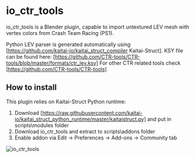 # io_ctr_tools
io_ctr_tools is a Blender plugin, capable to import untextured LEV mesh with vertex colors from Crash Team Racing (PS1).

Python LEV parser is generated automatically using [https://github.com/kaitai-io/kaitai_struct_compiler Kaitai-Struct].
KSY file can be found here: [https://github.com/CTR-tools/CTR-tools/blob/master/formats/ctr_lev.ksy]
For other CTR related tools check [https://github.com/CTR-tools/CTR-tools]

## How to install
This plugin relies on Kaitai-Struct Python runtime:
1. Download [https://raw.githubusercontent.com/kaitai-io/kaitai_struct_python_runtime/master/kaitaistruct.py] and put in scripts\modules folder
2. Download io_ctr_tools and extract to scripts\addons folder
3. Enable addon via Edit -> Preferences -> Add-ons -> Community tab

![io_ctr_tools](banner.png)